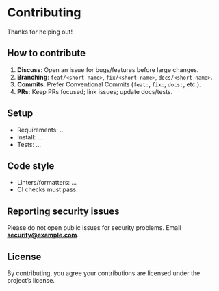 # Contributing

Thanks for helping out!

## How to contribute
1. **Discuss**: Open an issue for bugs/features before large changes.
2. **Branching**: `feat/<short-name>`, `fix/<short-name>`, `docs/<short-name>`.
3. **Commits**: Prefer Conventional Commits (`feat:`, `fix:`, `docs:`, etc.).
4. **PRs**: Keep PRs focused; link issues; update docs/tests.

## Setup
- Requirements: …
- Install: …
- Tests: …

## Code style
- Linters/formatters: …
- CI checks must pass.

## Reporting security issues
Please do not open public issues for security problems. Email **security@example.com**.

## License
By contributing, you agree your contributions are licensed under the project’s license.
